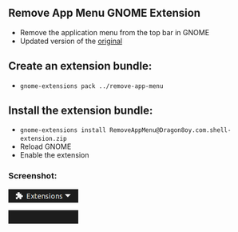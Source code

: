 ## Remove App Menu GNOME Extension
  - Remove the application menu from the top bar in GNOME
  - Updated version of the [original](https://github.com/rastersoft/remove_app_menu)

## Create an extension bundle:
  - `gnome-extensions pack ../remove-app-menu`

## Install the extension bundle:
 - `gnome-extensions install RemoveAppMenu@Dragon8oy.com.shell-extension.zip`
 - Reload GNOME
 - Enable the extension

### Screenshot:
![Extension](docs/screenshot.png)
